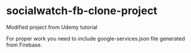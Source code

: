# socialwatch-fb-clone-project
Modified project from Udemy tutorial


For proper work you need to include google-services.json file generated from Firebase.
